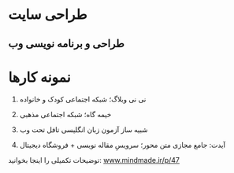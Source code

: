 # طراحی سایت

<h2>
طراحی و برنامه نویسی وب
</h2>

<h1>
نمونه کارها
</h1>

1. نی نی وبلاگ؛ شبکه اجتماعی کودک و خانواده

2. خیمه گاه؛ شبکه اجتماعی مذهبی

3. شبیه ساز آزمون زبان انگلیسی تافل تحت وب

4. آیدت: جامع مجازی متن محور؛ سرویسِ مقاله نویسی + فروشگاه دیجیتال

توضیحات تکمیلی را اینجا بخوانید:
www.mindmade.ir/p/47

